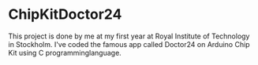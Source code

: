 # ChipKitDoctor24
This project is done by me at my first year at Royal Institute of Technology in Stockholm. I've coded the famous app called Doctor24 on Arduino Chip Kit using C programminglanguage. 
